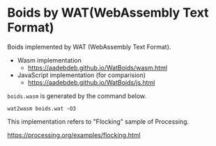 # Boids by WAT(WebAssembly Text Format)

Boids implemented by WAT (WebAssembly Text Format).

- Wasm implementation
    - https://aadebdeb.github.io/WatBoids/wasm.html
- JavaScript implementation (for comparision)
    - https://aadebdeb.github.io/WatBoids/js.html

`boids.wasm` is generated by the command below.

```
wat2wasm boids.wat -O3
```

This implementation refers to "Flocking" sample of Processing.

https://processing.org/examples/flocking.html